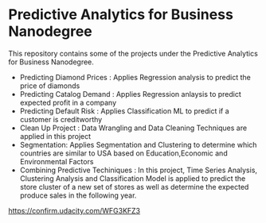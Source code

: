 # Predictive Analytics for Business Nanodegree
This repository contains some of the projects under the Predictive Analytics for Business Nanodegree.
+ Predicting Diamond Prices : Applies Regression analysis to predict the price of diamonds
+ Predicting Catalog Demand : Applies Regression anlaysis to predict expected profit in a company
+ Predicting Default Risk : Applies Classification ML to predict if a customer is creditworthy
+ Clean Up Project : Data Wrangling and Data Cleaning Techniques are applied in this project
+ Segmentation: Applies Segmentation and Clustering to determine which countries are similar to USA based on Education,Economic and Environmental Factors
+ Combining Predictive Techiniques : In this project, Time Series Analysis, Clustering Analysis and Classification Model is applied to predict the store cluster of a new set of stores as well as determine the expected produce sales in the following year.





https://confirm.udacity.com/WFG3KFZ3

